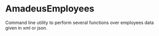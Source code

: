 # AmadeusEmployees
Command line utility to perform several functions over employees data given in xml or json.
